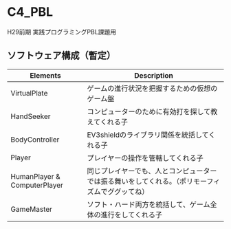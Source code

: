 # C4_PBL

H29前期 実践プログラミングPBL課題用

## ソフトウェア構成（暫定）

Elements | Description
--- | ---
VirtualPlate | ゲームの進行状況を把握するための仮想のゲーム盤
HandSeeker | コンピューターのために有効打を探して教えてくれる子
BodyController | EV3shieldのライブラリ関係を統括してくれる子
Player | プレイヤーの操作を管轄してくれる子
HumanPlayer & ComputerPlayer | 同じプレイヤーでも、人とコンピューターでは振る舞いをしてくれる。（ポリモーフィズムでググッてね）
GameMaster | ソフト・ハード両方を統括して、ゲーム全体の進行をしてくれる子
